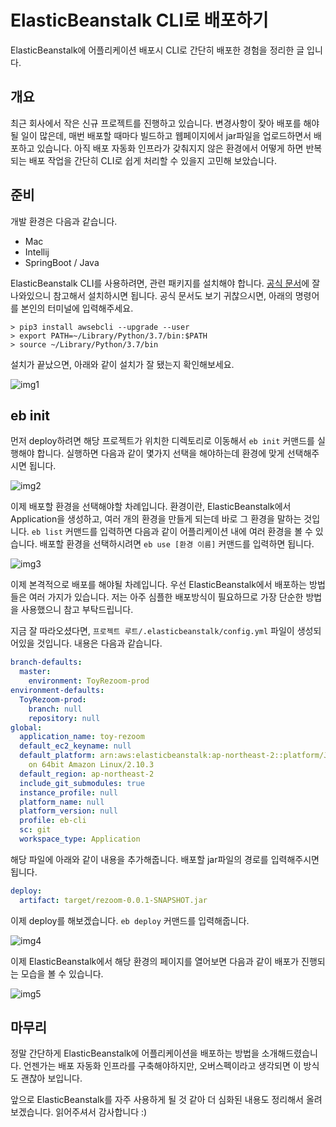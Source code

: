 # ElasticBeanstalk CLI로 배포하기

ElasticBeanstalk에 어플리케이션 배포시 CLI로 간단히 배포한 경험을 정리한 글 입니다.

## 개요

최근 회사에서 작은 신규 프로젝트를 진행하고 있습니다. 변경사항이 잦아 배포를 해야될 일이  많은데, 매번 배포할 때마다 빌드하고 웹페이지에서 jar파일을 업로드하면서 배포하고 있습니다. 아직 배포 자동화 인프라가 갖춰지지 않은 환경에서 어떻게 하면 반복되는 배포 작업을 간단히 CLI로 쉽게 처리할 수 있을지 고민해 보았습니다.

## 준비

개발 환경은 다음과 같습니다.

- Mac 
- Intellij
- SpringBoot / Java 

ElasticBeanstalk CLI를 사용하려면, 관련 패키지를 설치해야 합니다. [공식 문서](https://docs.aws.amazon.com/ko_kr/elasticbeanstalk/latest/dg/eb-cli3-install-advanced.html)에 잘 나와있으니 참고해서 설치하시면 됩니다. 공식 문서도 보기 귀찮으시면, 아래의 명령어를 본인의 터미널에 입력해주세요.

```shell
> pip3 install awsebcli --upgrade --user
> export PATH=~/Library/Python/3.7/bin:$PATH
> source ~/Library/Python/3.7/bin
```

설치가 끝났으면, 아래와 같이 설치가 잘 됐는지 확인해보세요.

![img1](https://raw.githubusercontent.com/momentjin/study/master/resource/image/eb-cli%20설치%20확인.png)

## eb init

먼저 deploy하려면 해당 프로젝트가 위치한 디렉토리로 이동해서 `eb init` 커맨드를 실행해야 합니다. 실행하면 다음과 같이 몇가지 선택을 해야하는데 환경에 맞게 선택해주시면 됩니다.

![img2](https://raw.githubusercontent.com/momentjin/study/master/resource/image/eb-cli%20init.png)


이제 배포할 환경을 선택해야할 차례입니다. 환경이란, ElasticBeanstalk에서 Application을 생성하고, 여러 개의 환경을 만들게 되는데 바로 그 환경을 말하는 것입니다. `eb list` 커맨드를 입력하면 다음과 같이 어플리케이션 내에 여러 환경을 볼 수 있습니다. 배포할 환경을 선택하시려면 `eb use [환경 이름]` 커맨드를 입력하면 됩니다.

![img3](https://raw.githubusercontent.com/momentjin/study/master/resource/image/eb-list.png)


이제 본격적으로 배포를 해야될 차례입니다. 우선 ElasticBeanstalk에서 배포하는 방법들은 여러 가지가 있습니다. 저는 아주 심플한 배포방식이 필요하므로 가장 단순한 방법을 사용했으니 참고 부탁드립니다.

지금 잘 따라오셨다면, `프로젝트 루트/.elasticbeanstalk/config.yml` 파일이 생성되어있을 것입니다. 내용은 다음과 같습니다.

```yml
branch-defaults:
  master:
    environment: ToyRezoom-prod
environment-defaults:
  ToyRezoom-prod:
    branch: null
    repository: null
global:
  application_name: toy-rezoom
  default_ec2_keyname: null
  default_platform: arn:aws:elasticbeanstalk:ap-northeast-2::platform/Java 8 running
    on 64bit Amazon Linux/2.10.3
  default_region: ap-northeast-2
  include_git_submodules: true
  instance_profile: null
  platform_name: null
  platform_version: null
  profile: eb-cli
  sc: git
  workspace_type: Application
```

해당 파일에 아래와 같이 내용을 추가해줍니다. 배포할 jar파일의 경로를 입력해주시면 됩니다.

```yml
deploy:
  artifact: target/rezoom-0.0.1-SNAPSHOT.jar
```

이제 deploy를 해보겠습니다. `eb deploy` 커맨드를 입력해줍니다.


![img4](https://raw.githubusercontent.com/momentjin/study/master/resource/image/eb-deploy.png)

이제 ElasticBeanstalk에서 해당 환경의 페이지를 열어보면 다음과 같이 배포가 진행되는 모습을 볼 수 있습니다.

![img5](https://raw.githubusercontent.com/momentjin/study/master/resource/image/eb-deploy%20배포중.png)

## 마무리

정말 간단하게 ElasticBeanstalk에 어플리케이션을 배포하는 방법을 소개해드렸습니다. 언젠가는 배포 자동화 인프라를 구축해야하지만, 오버스펙이라고 생각되면 이 방식도 괜찮아 보입니다.

앞으로 ElasticBeanstalk를 자주 사용하게 될 것 같아 더 심화된 내용도 정리해서 올려보겠습니다. 읽어주셔서 감사합니다 :)